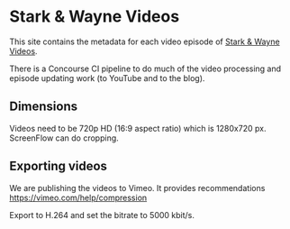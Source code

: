 # Stark & Wayne Videos

This site contains the metadata for each video episode of [Stark & Wayne Videos](https://www.starkandwayne.com/videos).

There is a Concourse CI pipeline to do much of the video processing and episode updating work (to YouTube and to the blog).

## Dimensions

Videos need to be 720p HD (16:9 aspect ratio) which is 1280x720 px. ScreenFlow can do cropping.

## Exporting videos

We are publishing the videos to Vimeo. It provides recommendations https://vimeo.com/help/compression

Export to H.264 and set the bitrate to 5000 kbit/s.
